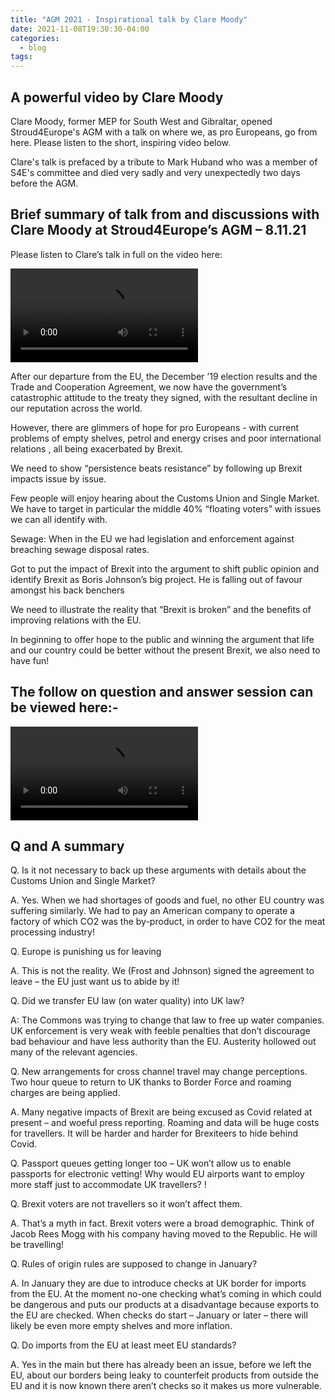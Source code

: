 ```yaml
---
title: "AGM 2021 - Inspirational talk by Clare Moody"
date: 2021-11-08T19:30:30-04:00
categories:
  - blog
tags:
---
```


## A powerful video by Clare Moody

Clare Moody, former MEP for South West and Gibraltar, opened Stroud4Europe's AGM with a talk on where we, as pro Europeans,  go from here.  Please listen to the short, inspiring video below. 

Clare's talk is prefaced by a tribute to Mark Huband who was a member of S4E's committee and died very sadly and very unexpectedly two days before the AGM.

## Brief summary of talk from and discussions with Clare Moody at Stroud4Europe’s AGM – 8.11.21

Please listen to Clare’s talk in full on the video here: 

<video  controls>
    <source src="{{ 127.0.0.1:4000/assets }}/assets/Clare_talk.mp4" type="video/mp4">
</video>

After our departure from the EU, the December ’19 election results and the Trade and Cooperation Agreement, we now have the government’s catastrophic attitude to the treaty they signed, with the resultant decline in our reputation across the world. 

However, there are glimmers of hope for pro Europeans -  with current problems of empty shelves, petrol and energy crises and poor international relations , all being exacerbated by Brexit.  

We need to show “persistence beats resistance” by following up Brexit impacts issue by issue. 

Few people will enjoy hearing about the Customs Union and Single Market.  We have to target in particular the middle 40% “floating voters” with issues we can all identify with. 

Sewage: When in the EU we had legislation and enforcement against breaching sewage disposal rates.  

Got to put the impact of Brexit into the argument to shift public opinion and identify Brexit as Boris Johnson’s big project. He is falling out of favour amongst his back benchers

We need to illustrate the reality that “Brexit is broken” and the benefits of improving relations with the EU. 

In beginning to offer hope to the public and winning the argument that life and our country could be better without the present Brexit, we also need to have fun! 


## The follow on question and answer session can be viewed here:-

<video  controls>
    <source src="{{ 127.0.0.1:4000/assets }}/assets/Clare_Questions.mp4" type="video/mp4">
</video>

## Q and A summary 
Q. Is it not necessary to back up these arguments with details about the Customs Union and Single Market? 

A. Yes. When we had shortages of goods and fuel, no other EU country was suffering similarly. We had to pay an American company to operate a factory of which CO2 was the by-product, in order to have CO2 for the meat processing industry! 

Q. Europe is punishing us for leaving

A. This is not the reality. We (Frost and Johnson) signed the agreement to leave – the EU just want us to abide by it! 

Q. Did we transfer EU law (on water quality) into UK law? 

A: The Commons was trying to change that law to free up water companies. UK enforcement is very weak with feeble penalties that don’t discourage bad behaviour and have less authority than the EU. Austerity hollowed out many of the relevant agencies. 

Q. New arrangements for cross channel travel may change perceptions. Two hour queue to return to UK thanks to Border Force and roaming charges are being applied. 

A.  Many negative impacts of Brexit are being excused as Covid related at present – and woeful press reporting.  Roaming and data will be huge costs for travellers. It will be harder and harder for Brexiteers to hide behind Covid. 

Q. Passport queues getting longer too – UK won’t allow us to enable passports for electronic vetting! Why would EU airports want to employ more staff just to accommodate UK travellers? !

Q.  Brexit voters are not travellers so it won’t affect them. 

A. That’s a myth in fact. Brexit voters were a broad demographic.  Think of Jacob Rees Mogg with his company having moved to the Republic.  He will be travelling! 

Q.  Rules of origin rules are supposed to change in January?

A. In January they are due to introduce checks at UK border for imports from the EU.  At the moment no-one checking what’s coming in which could be dangerous and puts our products at a disadvantage because exports to the EU are checked. When checks do start – January or later – there will likely be even more empty shelves and more inflation.    

Q.  Do imports from the EU at least meet EU standards?

A.  Yes in the main but there has already been an issue,  before we left the EU, about our borders being leaky to counterfeit products from outside the EU and it is now known there aren’t checks so it makes us more vulnerable.
    